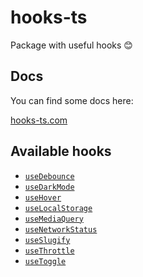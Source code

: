 # hooks-ts

Package with useful hooks 😊

## Docs

You can find some docs here:

[hooks-ts.com](https://hooks-ts.com/)

## Available hooks

- [`useDebounce`](https://hooks-ts.com/docs/useDebounce)
- [`useDarkMode`](https://hooks-ts.com/docs/useDebounce)
- [`useHover`](https://hooks-ts.com/docs/useHover)
- [`useLocalStorage`](https://hooks-ts.com/docs/useLocalStorage)
- [`useMediaQuery`](https://hooks-ts.com/docs/useMediaQuery)
- [`useNetworkStatus`](https://hooks-ts.com/docs/useNetworkStatus)
- [`useSlugify`](https://hooks-ts.com/docs/useSlugify)
- [`useThrottle`](https://hooks-ts.com/docs/useThrottle)
- [`useToggle`](https://hooks-ts.com/docs/useToggle)
